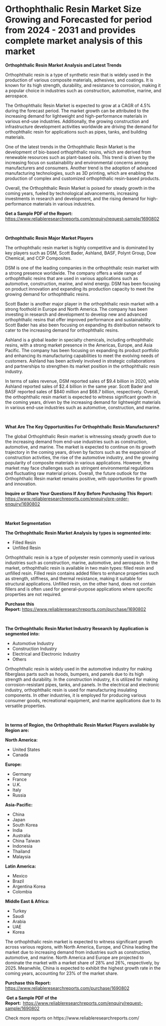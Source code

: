 <p><h1>Orthophthalic Resin Market Size Growing and Forecasted for period from 2024 - 2031 and provides complete market analysis of this market</h1></p><p><strong>Orthophthalic Resin Market Analysis and Latest Trends</strong></p>
<p><p>Orthophthalic resin is a type of synthetic resin that is widely used in the production of various composite materials, adhesives, and coatings. It is known for its high strength, durability, and resistance to corrosion, making it a popular choice in industries such as construction, automotive, marine, and aerospace.</p><p>The Orthophthalic Resin Market is expected to grow at a CAGR of 4.5% during the forecast period. The market growth can be attributed to the increasing demand for lightweight and high-performance materials in various end-use industries. Additionally, the growing construction and infrastructure development activities worldwide are driving the demand for orthophthalic resin for applications such as pipes, tanks, and building materials.</p><p>One of the latest trends in the Orthophthalic Resin Market is the development of bio-based orthophthalic resins, which are derived from renewable resources such as plant-based oils. This trend is driven by the increasing focus on sustainability and environmental concerns among manufacturers and consumers. Another trend is the adoption of advanced manufacturing technologies, such as 3D printing, which are enabling the production of complex and customized orthophthalic resin-based products.</p><p>Overall, the Orthophthalic Resin Market is poised for steady growth in the coming years, fueled by technological advancements, increasing investments in research and development, and the rising demand for high-performance materials in various industries.</p></p>
<p><strong>Get a Sample PDF of the Report:&nbsp;</strong> <a href="https://www.reliableresearchreports.com/enquiry/request-sample/1690802">https://www.reliableresearchreports.com/enquiry/request-sample/1690802</a></p>
<p>&nbsp;</p>
<p><strong>Orthophthalic Resin Major Market Players</strong></p>
<p><p>The orthophthalic resin market is highly competitive and is dominated by key players such as DSM, Scott Bader, Ashland, BASF, Polynt Group, Dow Chemical, and CCP Composites.</p><p>DSM is one of the leading companies in the orthophthalic resin market with a strong presence worldwide. The company offers a wide range of orthophthalic resins that are used in various applications such as automotive, construction, marine, and wind energy. DSM has been focusing on product innovation and expanding its production capacity to meet the growing demand for orthophthalic resins.</p><p>Scott Bader is another major player in the orthophthalic resin market with a strong foothold in Europe and North America. The company has been investing in research and development to develop new and advanced orthophthalic resins that offer improved performance and sustainability. Scott Bader has also been focusing on expanding its distribution network to cater to the increasing demand for orthophthalic resins.</p><p>Ashland is a global leader in specialty chemicals, including orthophthalic resins, with a strong market presence in the Americas, Europe, and Asia Pacific. The company has been focusing on expanding its product portfolio and enhancing its manufacturing capabilities to meet the evolving needs of customers. Ashland has been actively involved in strategic collaborations and partnerships to strengthen its market position in the orthophthalic resin industry.</p><p>In terms of sales revenue, DSM reported sales of $9.4 billion in 2020, while Ashland reported sales of $2.4 billion in the same year. Scott Bader and BASF reported sales of $840 million and $68.7 billion, respectively. Overall, the orthophthalic resin market is expected to witness significant growth in the coming years, driven by the increasing demand for lightweight materials in various end-use industries such as automotive, construction, and marine.</p></p>
<p>&nbsp;</p>
<p><strong>What Are The Key Opportunities For Orthophthalic Resin Manufacturers?</strong></p>
<p><p>The global Orthophthalic Resin market is witnessing steady growth due to the increasing demand from end-use industries such as construction, automotive, and marine. The market is expected to continue on its growth trajectory in the coming years, driven by factors such as the expansion of construction activities, the rise of the automotive industry, and the growing popularity of composite materials in various applications. However, the market may face challenges such as stringent environmental regulations and fluctuating raw material prices. Overall, the future outlook for the Orthophthalic Resin market remains positive, with opportunities for growth and innovation.</p></p>
<p><strong>Inquire or Share Your Questions If Any Before Purchasing This Report:</strong> <a href="https://www.reliableresearchreports.com/enquiry/pre-order-enquiry/1690802">https://www.reliableresearchreports.com/enquiry/pre-order-enquiry/1690802</a></p>
<p>&nbsp;</p>
<p><strong>Market Segmentation</strong></p>
<p><strong>The Orthophthalic Resin Market Analysis by types is segmented into:</strong></p>
<p><ul><li>Filled Resin</li><li>Unfilled Resin</li></ul></p>
<p><p>Orthophthalic resin is a type of polyester resin commonly used in various industries such as construction, marine, automotive, and aerospace. In the market, orthophthalic resin is available in two main types: filled resin and unfilled resin. Filled resin contains added fillers to enhance properties such as strength, stiffness, and thermal resistance, making it suitable for structural applications. Unfilled resin, on the other hand, does not contain fillers and is often used for general-purpose applications where specific properties are not required.</p></p>
<p><strong>Purchase this Report:&nbsp;</strong><a href="https://www.reliableresearchreports.com/purchase/1690802">https://www.reliableresearchreports.com/purchase/1690802</a></p>
<p>&nbsp;</p>
<p><strong>The Orthophthalic Resin Market Industry Research by Application is segmented into:</strong></p>
<p><ul><li>Automotive Industry</li><li>Construction Industry</li><li>Electrical and Electronic Industry</li><li>Others</li></ul></p>
<p><p>Orthophthalic resin is widely used in the automotive industry for making fiberglass parts such as hoods, bumpers, and panels due to its high strength and durability. In the construction industry, it is utilized for making corrosion-resistant pipes, tanks, and panels. In the electrical and electronic industry, orthophthalic resin is used for manufacturing insulating components. In other industries, it is employed for producing various consumer goods, recreational equipment, and marine applications due to its versatile properties.</p></p>
<p>&nbsp;</p>
<p><strong>In terms of Region, the Orthophthalic Resin Market Players available by Region are:</strong></p>
<p>
    <p> <strong> North America: </strong>
        <ul>
            <li>United States</li>
            <li>Canada</li>
        </ul>
        </p> 
    <p> <strong> Europe: </strong>
        <ul>
            <li>Germany</li>
            <li>France</li>
            <li>U.K.</li>
            <li>Italy</li>
            <li>Russia</li>
        </ul>
        </p> 
    <p> <strong> Asia-Pacific: </strong>
        <ul>
            <li>China</li>
            <li>Japan</li>
            <li>South Korea</li>
            <li>India</li>
            <li>Australia</li>
            <li>China Taiwan</li>
            <li>Indonesia</li>
            <li>Thailand</li>
            <li>Malaysia</li>
        </ul>
        </p> 
    <p> <strong> Latin America: </strong>
        <ul>
            <li>Mexico</li>
            <li>Brazil</li>
            <li>Argentina Korea</li>
            <li>Colombia</li>
        </ul>
        </p> 
    <p> <strong> Middle East & Africa: </strong>
        <ul>
            <li>Turkey</li>
            <li>Saudi</li>
            <li>Arabia</li>
            <li>UAE</li>
            <li>Korea</li>
        </ul>
    </p>
    </p>
<p><p>The orthophthalic resin market is expected to witness significant growth across various regions, with North America, Europe, and China leading the market due to increasing demand from industries such as construction, automotive, and marine. North America and Europe are projected to dominate the market with a market share of 28% and 26%, respectively, by 2025. Meanwhile, China is expected to exhibit the highest growth rate in the coming years, accounting for 23% of the market share.</p></p>
<p><strong>Purchase this Report: </strong><a href="https://www.reliableresearchreports.com/purchase/1690802">https://www.reliableresearchreports.com/purchase/1690802</a></p>
<p>&nbsp;<strong>Get a Sample PDF of the Report:&nbsp;&nbsp;</strong><a href="https://www.reliableresearchreports.com/enquiry/request-sample/1690802">https://www.reliableresearchreports.com/enquiry/request-sample/1690802</a></p>
<p><strong></strong></p>
<p>Check more reports on https://www.reliableresearchreports.com/</p>